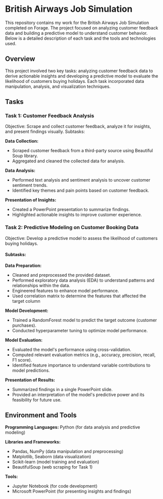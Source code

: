 # British Airways Job Simulation

This repository contains my work for the British Airways Job Simulation completed on Forage. The project focused on analyzing customer feedback data and building a predictive model to understand customer behavior. Below is a detailed description of each task and the tools and technologies used.

## Overview
This project involved two key tasks: analyzing customer feedback data to derive actionable insights and developing a predictive model to evaluate the likelihood of customers buying holidays. Each task incorporated data manipulation, analysis, and visualization techniques.

## Tasks
### Task 1: Customer Feedback Analysis
Objective: Scrape and collect customer feedback, analyze it for insights, and present findings visually.
Subtasks:

**Data Collection:**
-  Scraped customer feedback from a third-party source using Beautiful Soup library.
- Aggregated and cleaned the collected data for analysis.

**Data Analysis:**
- Performed text analysis and sentiment analysis to uncover customer sentiment trends.
- Identified key themes and pain points based on customer feedback.

**Presentation of Insights:**
- Created a PowerPoint presentation to summarize findings.
- Highlighted actionable insights to improve customer experience.


### Task 2: Predictive Modeling on Customer Booking Data
Objective: Develop a predictive model to assess the likelihood of customers buying holidays.

#### Subtasks:

**Data Preparation:**
- Cleaned and preprocessed the provided dataset.
- Performed exploratory data analysis (EDA) to understand patterns and relationships within the data.
- Engineered features to enhance model performance.
- Used correlation matrix to determine the features that affected the target column

**Model Development:**
- Trained a RandomForest model to predict the target outcome (customer purchases).
- Conducted hyperparameter tuning to optimize model performance.

**Model Evaluation:**
- Evaluated the model's performance using cross-validation.
- Computed relevant evaluation metrics (e.g., accuracy, precision, recall, F1 score).
- Identified feature importance to understand variable contributions to model predictions.

**Presentation of Results:**
- Summarized findings in a single PowerPoint slide.
- Provided an interpretation of the model's predictive power and its feasibility for future use.

## Environment and Tools
**Programming Languages:**
Python (for data analysis and predictive modeling)

**Libraries and Frameworks:**
- Pandas, NumPy (data manipulation and preprocessing)
- Matplotlib, Seaborn (data visualization)
- Scikit-learn (model training and evaluation)
- BeautifulSoup (web scraping for Task 1)

**Tools:**
- Jupyter Notebook (for code development)
- Microsoft PowerPoint (for presenting insights and findings)


